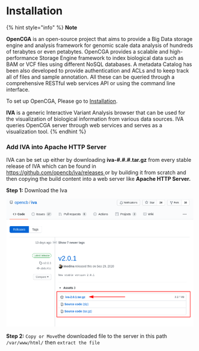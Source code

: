 # Installation

{% hint style="info" %}
**Note**

**OpenCGA** is an open-source project that aims to provide a Big Data storage engine and analysis framework for genomic scale data analysis of hundreds of terabytes or even petabytes. OpenCGA provides a scalable and high-performance Storage Engine framework to index biological data such as BAM or VCF files using different NoSQL databases. A metadata Catalog has been also developed to provide authentication and ACLs and to keep track all of files and sample annotation. All these can be queried through a comprehensive RESTful web services API or using the command line interface.

To set up OpenCGA, Please go to [Installation](http://docs.opencb.org/display/opencga/Installation).

**IVA** is a generic Interactive Variant Analysis browser that can be used for the visualization of biological information from various data sources. IVA queries OpenCGA server through web services and serves as a visualization tool. 
{% endhint %}

### Add IVA **into Apache HTTP Server**

IVA can be set up either by downloading **iva-\#.\#.\#.tar.gz** from every stable release of IVA which can be found in [https://github.com/opencb/iva/releases ](https://github.com/opencb/iva/releases%20) or by building it from scratch and then copying the build content into a web server like **Apache HTTP Server.**

**Step 1:** Download the Iva 

![](../.gitbook/assets/image%20%2811%29.png)

**Step 2:** `Copy or Move`the downloaded file to the server in this path `/var/www/html/` then `extract the file`

 

